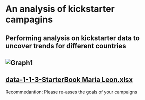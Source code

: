# An analysis of kickstarter campagins
Performing analysis on kickstarter data to uncover trends for different countries
---
![Graph1](https://user-images.githubusercontent.com/76540704/103242834-a96c5980-4925-11eb-9930-880979421cfd.PNG)
---
[data-1-1-3-StarterBook Maria Leon.xlsx](https://github.com/Marietas/kickstarter-analysis/blob/main/StudentGrades_Unsolved.xlsx)
---
Recommedantion: Please re-asses the goals of your campaigns
